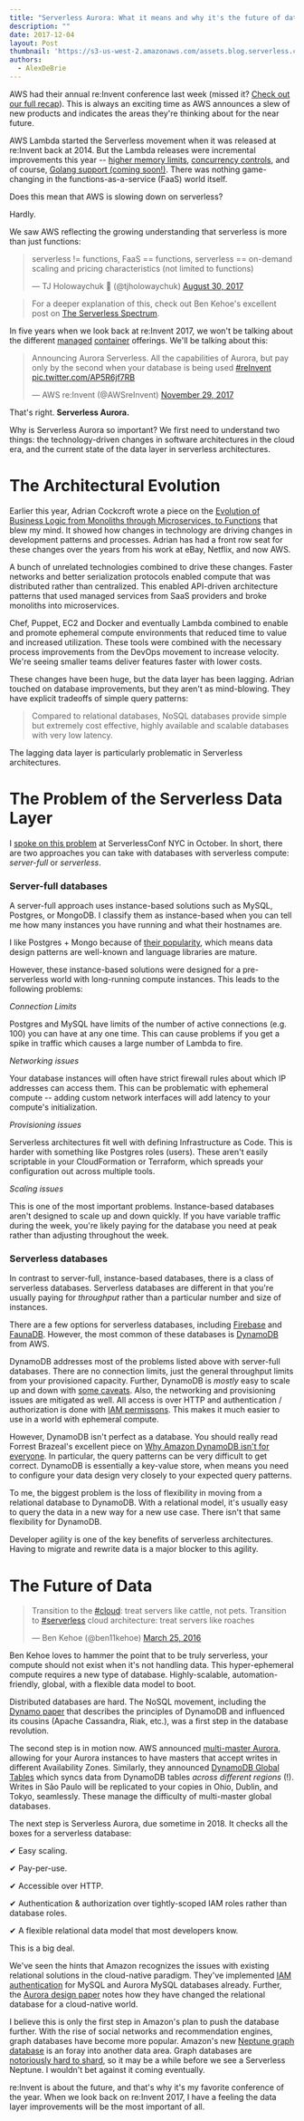 ```yaml
---
title: "Serverless Aurora: What it means and why it's the future of data"
description: ""
date: 2017-12-04
layout: Post
thumbnail: 'https://s3-us-west-2.amazonaws.com/assets.blog.serverless.com/awsreinvent.jpg'
authors:
  - AlexDeBrie
---
```


AWS had their annual re:Invent conference last week (missed it? [Check out our full recap](https://serverless.com/blog/ultimate-list-serverless-announcements-reinvent/)). This is always an exciting time as AWS announces a slew of new products and indicates the areas they're thinking about for the near future.

AWS Lambda started the Serverless movement when it was released at re:Invent back at 2014. But the Lambda releases were incremental improvements this year -- [higher memory limits](https://serverless.com/blog/ultimate-list-serverless-announcements-reinvent/#3gb-memory), [concurrency controls](https://serverless.com/blog/ultimate-list-serverless-announcements-reinvent/#concurrency-controls), and of course, [Golang support (coming soon!)](https://serverless.com/blog/ultimate-list-serverless-announcements-reinvent/#golang-support). There was nothing game-changing in the functions-as-a-service (FaaS) world itself. 

Does this mean that AWS is slowing down on serverless?

Hardly.

We saw AWS reflecting the growing understanding that serverless is more than just functions: 

<blockquote class="twitter-tweet" data-lang="en"><p lang="en" dir="ltr">serverless != functions, FaaS == functions, serverless == on-demand scaling and pricing characteristics (not limited to functions)</p>&mdash; TJ Holowaychuk 🐥 (@tjholowaychuk) <a href="https://twitter.com/tjholowaychuk/status/902999008674594816?ref_src=twsrc%5Etfw">August 30, 2017</a></blockquote>
<script async src="https://platform.twitter.com/widgets.js" charset="utf-8"></script>

> For a deeper explanation of this, check out Ben Kehoe's excellent post on [The Serverless Spectrum](https://read.acloud.guru/the-serverless-spectrum-147b02cb2292).

In five years when we look back at re:Invent 2017, we won't be talking about the different [managed](https://serverless.com/blog/ultimate-list-serverless-announcements-reinvent/#aws-eks) [container](https://serverless.com/blog/ultimate-list-serverless-announcements-reinvent/#aws-fargate) offerings. We'll be talking about this:

<blockquote class="twitter-tweet" data-lang="en"><p lang="en" dir="ltr">Announcing Aurora Serverless. All the capabilities of Aurora, but pay only by the second when your database is being used <a href="https://twitter.com/hashtag/reInvent?src=hash&amp;ref_src=twsrc%5Etfw">#reInvent</a> <a href="https://t.co/AP5R6jf7RB">pic.twitter.com/AP5R6jf7RB</a></p>&mdash; AWS re:Invent (@AWSreInvent) <a href="https://twitter.com/AWSreInvent/status/935913292903604224?ref_src=twsrc%5Etfw">November 29, 2017</a></blockquote>
<script async src="https://platform.twitter.com/widgets.js" charset="utf-8"></script>

That's right. **Serverless Aurora.**

Why is Serverless Aurora so important? We first need to understand two things: the technology-driven changes in software architectures in the cloud era, and the current state of the data layer in serverless architectures.

# The Architectural Evolution

Earlier this year, Adrian Cockcroft wrote a piece on the [Evolution of Business Logic from Monoliths through Microservices, to Functions](https://read.acloud.guru/evolution-of-business-logic-from-monoliths-through-microservices-to-functions-ff464b95a44d) that blew my mind. It showed how changes in technology are driving changes in development patterns and processes. Adrian has had a front row seat for these changes over the years from his work at eBay, Netflix, and now AWS.

A bunch of unrelated technologies combined to drive these changes. Faster networks and better serialization protocols enabled compute that was distributed rather than centralized. This enabled API-driven architecture patterns that used managed services from SaaS providers and broke monoliths into microservices.

Chef, Puppet, EC2 and Docker and eventually Lambda combined to enable and promote ephemeral compute environments that reduced time to value and increased utilization. These tools were combined with the necessary process improvements from the DevOps movement to increase velocity. We're seeing smaller teams deliver features faster with lower costs.

These changes have been huge, but the data layer has been lagging. Adrian touched on database improvements, but they aren't as mind-blowing. They have explicit tradeoffs of simple query patterns:

> Compared to relational databases, NoSQL databases provide simple but extremely cost effective, highly available and scalable databases with very low latency.

The lagging data layer is particularly problematic in Serverless architectures.

# The Problem of the Serverless Data Layer

I [spoke on this problem](https://serverless.com/blog/serverless-conf-2017-nyc-recap/#data-layer-in-the-serverless-world) at ServerlessConf NYC in October. In short, there are two approaches you can take with databases with serverless compute: _server-full_ or _serverless_.

### Server-full databases

A server-full approach uses instance-based solutions such as MySQL, Postgres, or MongoDB. I classify them as instance-based when you can tell me how many instances you have running and what their hostnames are.

I like Postgres + Mongo because of [their popularity](https://db-engines.com/en/ranking), which means data design patterns are well-known and language libraries are mature.

However, these instance-based solutions were designed for a pre-serverless world with long-running compute instances. This leads to the following problems:

_Connection Limits_

Postgres and MySQL have limits of the number of active connections (e.g. 100) you can have at any one time. This can cause problems if you get a spike in traffic which causes a large number of Lambda to fire.

_Networking issues_ 

Your database instances will often have strict firewall rules about which IP addresses can access them. This can be problematic with ephemeral compute -- adding custom network interfaces will add latency to your compute's initialization.

_Provisioning issues_ 

Serverless architectures fit well with defining Infrastructure as Code. This is harder with something like Postgres roles (users). These aren't easily scriptable in your CloudFormation or Terraform, which spreads your configuration out across multiple tools.

_Scaling issues_

This is one of the most important problems. Instance-based databases aren't designed to scale up and down quickly. If you have variable traffic during the week, you're likely paying for the database you need at peak rather than adjusting throughout the week.

### Serverless databases

In contrast to server-full, instance-based databases, there is a class of serverless databases. Serverless databases are different in that you're usually paying for _throughput_ rather than a particular number and size of instances.

There are a few options for serverless databases, including [Firebase](https://firebase.google.com/) and [FaunaDB](https://fauna.com/). However, the most common of these databases is [DynamoDB](https://aws.amazon.com/dynamodb/) from AWS.

DynamoDB addresses most of the problems listed above with server-full databases. There are no connection limits, just the general throughput limits from your provisioned capacity. Further, DynamoDB is _mostly_ easy to scale up and down with [some caveats](https://read.acloud.guru/why-amazon-dynamodb-isnt-for-everyone-and-how-to-decide-when-it-s-for-you-aefc52ea9476#5aa1). Also, the networking and provisioning issues are mitigated as well. All access is over HTTP and authentication / authorization is done with [IAM permissons](https://serverless.com/blog/abcs-of-iam-permissions/). This makes it much easier to use in a world with ephemeral compute.

However, DynamoDB isn't perfect as a database. You should really read Forrest Brazeal's excellent piece on [Why Amazon DynamoDB isn't for everyone](https://read.acloud.guru/why-amazon-dynamodb-isnt-for-everyone-and-how-to-decide-when-it-s-for-you-aefc52ea9476). In particular, the query patterns can be very difficult to get correct. DynamoDB is essentially a key-value store, when means you need to configure your data design very closely to your expected query patterns.

To me, the biggest problem is the loss of flexibility in moving from a relational database to DynamoDB. With a relational model, it's usually easy to query the data in a new way for a new use case. There isn't that same flexibility for DynamoDB. 

Developer agility is one of the key benefits of serverless architectures. Having to migrate and rewrite data is a major blocker to this agility.

# The Future of Data

<blockquote class="twitter-tweet" data-lang="en"><p lang="en" dir="ltr">Transition to the <a href="https://twitter.com/hashtag/cloud?src=hash&amp;ref_src=twsrc%5Etfw">#cloud</a>: treat servers like cattle, not pets. Transition to <a href="https://twitter.com/hashtag/serverless?src=hash&amp;ref_src=twsrc%5Etfw">#serverless</a> cloud architecture: treat servers like roaches</p>&mdash; Ben Kehoe (@ben11kehoe) <a href="https://twitter.com/ben11kehoe/status/713322946891227136?ref_src=twsrc%5Etfw">March 25, 2016</a></blockquote>
<script async src="https://platform.twitter.com/widgets.js" charset="utf-8"></script>

Ben Kehoe loves to hammer the point that to be truly serverless, your compute should not exist when it's not handling data. This hyper-ephemeral compute requires a new type of database. Highly-scalable, automation-friendly, global, with a flexible data model to boot.

Distributed databases are hard. The NoSQL movement, including the [Dynamo paper](http://www.allthingsdistributed.com/files/amazon-dynamo-sosp2007.pdf) that describes the principles of DynamoDB and influenced its cousins (Apache Cassandra, Riak, etc.), was a first step in the database revolution. 

The second step is in motion now.  AWS announced [multi-master Aurora](https://aws.amazon.com/about-aws/whats-new/2017/11/sign-up-for-the-preview-of-amazon-aurora-multi-master/), allowing for your Aurora instances to have masters that accept writes in different Availability Zones. Similarly, they announced [DynamoDB Global Tables](https://aws.amazon.com/dynamodb/global-tables/) which syncs data from DynamoDB tables _across different regions_ (!). Writes in São Paulo  will be replicated to your copies in Ohio, Dublin, and Tokyo, seamlessly. These manage the difficulty of multi-master global databases.

The next step is Serverless Aurora, due sometime in 2018. It checks all the boxes for a serverless database:

✔︎ Easy scaling.

✔︎ Pay-per-use. 

✔︎ Accessible over HTTP. 

✔︎ Authentication & authorization over tightly-scoped IAM roles rather than database roles. 

✔︎ A flexible relational data model that most developers know. 

This is a big deal.

We've seen the hints that Amazon recognizes the issues with existing relational solutions in the cloud-native paradigm. They've implemented [IAM authentication](http://docs.aws.amazon.com/AmazonRDS/latest/UserGuide/UsingWithRDS.IAMDBAuth.html) for MySQL and Aurora MySQL databases already. Further, the [Aurora design paper](https://media.amazonwebservices.com/blog/2017/aurora-design-considerations-paper.pdf) notes how they have changed the relational database for a cloud-native world.

I believe this is only the first step in Amazon's plan to push the database further. With the rise of social networks and recommendation engines, graph databases have become more popular. Amazon's new [Neptune graph database](https://aws.amazon.com/neptune/) is an foray into another data area. Graph databases are [notoriously hard to shard](http://jimwebber.org/2011/02/on-sharding-graph-databases/), so it may be a while before we see a Serverless Neptune. I wouldn't bet against it coming eventually.

re:Invent is about the future, and that's why it's my favorite conference of the year. When we look back on re:Invent 2017, I have a feeling the data layer improvements will be the most important of all.

